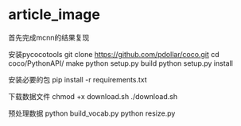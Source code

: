# article_image
首先完成mcnn的结果复现

安装pycocotools
git clone https://github.com/pdollar/coco.git
cd coco/PythonAPI/
make
python setup.py build
python setup.py install

安装必要的包
pip install -r requirements.txt

下载数据文件
chmod +x download.sh
./download.sh

预处理数据
python build_vocab.py
python resize.py